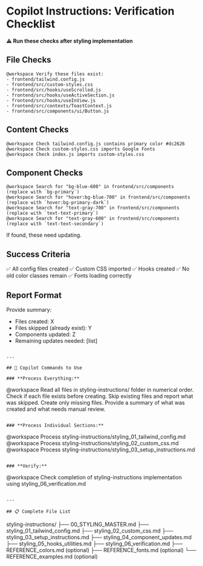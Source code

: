 # Copilot Instructions: Verification Checklist

**⚠️ Run these checks after styling implementation**

## File Checks
```
@workspace Verify these files exist:
- frontend/tailwind.config.js
- frontend/src/custom-styles.css
- frontend/src/hooks/useScrolled.js
- frontend/src/hooks/useActiveSection.js
- frontend/src/hooks/useInView.js
- frontend/src/contexts/ToastContext.js
- frontend/src/components/ui/Button.js
```

## Content Checks
```
@workspace Check tailwind.config.js contains primary color #dc2626
@workspace Check custom-styles.css imports Google Fonts
@workspace Check index.js imports custom-styles.css
```

## Component Checks
```
@workspace Search for "bg-blue-600" in frontend/src/components (replace with `bg-primary`)
@workspace Search for "hover:bg-blue-700" in frontend/src/components (replace with `hover:bg-primary-dark`)
@workspace Search for "text-gray-700" in frontend/src/components (replace with `text-text-primary`)
@workspace Search for "text-gray-600" in frontend/src/components (replace with `text-text-secondary`)
```

If found, these need updating.

## Success Criteria

✅ All config files created
✅ Custom CSS imported
✅ Hooks created
✅ No old color classes remain
✅ Fonts loading correctly

## Report Format

Provide summary:
- Files created: X
- Files skipped (already exist): Y
- Components updated: Z
- Remaining updates needed: [list]
```

---

## 🎯 Copilot Commands to Use

### **Process Everything:**
```
@workspace Read all files in styling-instructions/ folder in numerical order. 
Check if each file exists before creating. 
Skip existing files and report what was skipped. 
Create only missing files. 
Provide a summary of what was created and what needs manual review.
```

### **Process Individual Sections:**
```
@workspace Process styling-instructions/styling_01_tailwind_config.md
@workspace Process styling-instructions/styling_02_custom_css.md
@workspace Process styling-instructions/styling_03_setup_instructions.md
```

### **Verify:**
```
@workspace Check completion of styling-instructions implementation using styling_06_verification.md
```

---

## 📋 Complete File List
```
styling-instructions/
├── 00_STYLING_MASTER.md
├── styling_01_tailwind_config.md
├── styling_02_custom_css.md
├── styling_03_setup_instructions.md
├── styling_04_component_updates.md
├── styling_05_hooks_utilities.md
├── styling_06_verification.md
├── REFERENCE_colors.md (optional)
├── REFERENCE_fonts.md (optional)
└── REFERENCE_examples.md (optional)